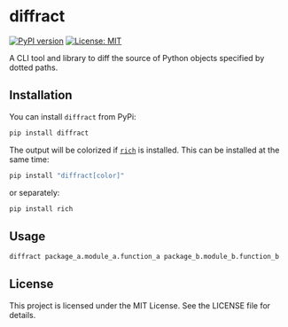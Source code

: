 # diffract

[![PyPI version](https://badge.fury.io/py/diffract.svg)](https://badge.fury.io/py/diffract)
[![License: MIT](https://img.shields.io/badge/License-MIT-yellow.svg)](LICENSE)
<!-- [![Build Status](https://github.com/<your-username>/diffract/actions/workflows/ci.yaml/badge.svg)](https://github.com/<your-username>/diffract/actions) -->

A CLI tool and library to diff the source of Python objects specified by dotted paths.


## Installation

You can install `diffract` from PyPi:

```bash
pip install diffract
```

The output will be colorized if [`rich`](https://pypi.org/project/rich/) is installed.
This can be installed at the same time:

```bash
pip install "diffract[color]"
```

or separately:

```bash
pip install rich
```


## Usage

```bash
diffract package_a.module_a.function_a package_b.module_b.function_b
```


## License

This project is licensed under the MIT License. See the LICENSE file for details.
